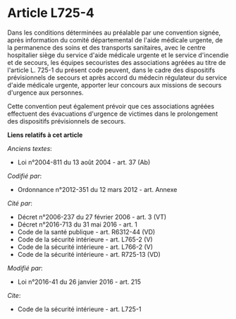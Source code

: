 # Article L725-4

Dans les conditions déterminées au préalable par une convention signée, après information du comité départemental de l'aide
médicale urgente, de la permanence des soins et des transports sanitaires, avec le centre hospitalier siège du service d'aide
médicale urgente et le service d'incendie et de secours, les équipes secouristes des associations agréées au titre de
l'article L. 725-1 du présent code peuvent, dans le cadre des dispositifs prévisionnels de secours et après accord du médecin
régulateur du service d'aide médicale urgente, apporter leur concours aux missions de secours d'urgence aux personnes.

Cette convention peut également prévoir que ces associations agréées effectuent des évacuations d'urgence de victimes dans le
prolongement des dispositifs prévisionnels de secours.

**Liens relatifs à cet article**

_Anciens textes_:

  - Loi n°2004-811 du 13 août 2004 - art. 37 (Ab)

_Codifié par_:

  - Ordonnance n°2012-351 du 12 mars 2012 - art. Annexe

_Cité par_:

  - Décret n°2006-237 du 27 février 2006 - art. 3 (VT)
  - Décret n°2016-713 du 31 mai 2016 - art. 1
  - Code de la santé publique - art. R6312-44 (VD)
  - Code de la sécurité intérieure - art. L765-2 (V)
  - Code de la sécurité intérieure - art. L766-2 (V)
  - Code de la sécurité intérieure - art. R725-13 (VD)

_Modifié par_:

  - Loi n°2016-41 du 26 janvier 2016 - art. 215

_Cite_:

  - Code de la sécurité intérieure - art. L725-1
